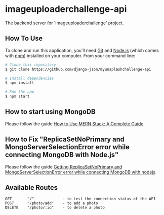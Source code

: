 # imageuploaderchallenge-api

The backend server for 'imageuploaderchallenge' project.

## How To Use

<!-- Example: -->

To clone and run this application, you'll need [Git](https://git-scm.com) and [Node.js](https://nodejs.org/en/download/) (which comes with [npm](http://npmjs.com)) installed on your computer. From your command line:

```bash
# Clone this repository
$ git clone https://github.com/django-json/myunsplashchallenge-api

# Install dependencies
$ npm install

# Run the app
$ npm start
```

## How to start using MongoDB

Please follow the guide [How to Use MERN Stack: A Complete Guide](https://www.mongodb.com/languages/mern-stack-tutorial).

## How to Fix "ReplicaSetNoPrimary and MongoServerSelectionError error while connecting MongoDB with Node.js"

Please follow the guide [Getting ReplicaSetNoPrimary and MongoServerSelectionError error while connecting MongoDB with nodejs](https://stackoverflow.com/questions/60063820/getting-replicasetnoprimary-and-mongoserverselectionerror-error-while-connecting).

## Available Routes

```
GET       "/"             - to test the connection status of the API
POST      "/photo/add"    - to add a photo
DELETE    "/photo/:id"    - to delete a photo
```
